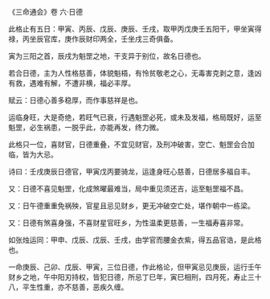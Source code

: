 《三命通会》卷 六·日德

此格止有五日：甲寅、丙辰、戊辰、庚辰、壬戌，取甲丙戊庚壬五阳干，甲坐寅得禄，丙坐辰官库，庚作辰财印两全，壬坐戌三奇俱备。

寅为三阳之首，辰戌为魁罡之地，干支异于别位，故名日德也。

若合日德，主为人性格慈善，体貌魁梧，有怜贫敬老之心，无毒害克剥之意，逢凶有救，遇难有解，不遭非横，福必丰厚。

赋云：日德心善多稳厚，而作事慈祥是也。

运临身旺，大是奇绝，若旺气已衰，行遇魁罡必死，或未及发福，格局既好，运至魁罡，必生祸患，一脱乎此，亦能再发，终力微。

此格只一位，喜财官，日德重叠，不宜见财官，及刑冲破害，空亡、魁罡会合加临，皆为大忌。

诗曰：壬戌庚辰日德官，甲寅戊丙要骑龙，运逢身旺心慈善，日德居多福自丰。

又：日德不喜见魁罡，化成煞曜最难当，局中重见须还吉，运至魁罡福不昌。

又：日午德重重免祸殃，官星且忌见财乡，更无冲破空亡处，堪作朝中一栋梁。

又：日德有煞喜身强，不喜财星官旺乡，为性温柔更慈善，一生福寿喜非常。

如张烛运同：甲申、戊辰、戊辰、壬戌，由学官而腰金衣紫，得五品官诰，是此格也。

一命庚辰、己卯、戊辰、甲寅，三位日德，作此格论，但甲寅忌见庚辰，运行壬午财乡之地，午中阳刃持权，皆犯日德，所忌丁巳年，寅巳相刑，四月死，寿止三十八，平生性重，亦不慈善，恶疾久缠。

